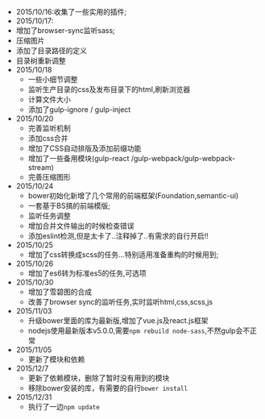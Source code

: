 -  2015/10/16:收集了一些实用的插件;
-  2015/10/17:
 - 增加了browser-sync监听sass;
 - 压缩图片
 - 添加了目录路径的定义
 - 目录树重新调整
- 2015/10/18
  - 一些小细节调整
  - 监听生产目录的css及发布目录下的html,刷新浏览器
  - 计算文件大小
  - 添加了gulp-ignore / gulp-inject
- 2015/10/20
  - 完善监听机制
  - 添加css合并
  - 增加了CSS自动排版及添加前缀功能
  - 增加了一些备用模块(gulp-react /gulp-webpack/gulp-webpack-stream)
  - 完善压缩图形
- 2015/10/24
  - bower初始化新增了几个常用的前端框架(Foundation,semantic-ui)
  - 一套基于BS搞的前端模版;
  - 监听任务调整  
  - 增加合并文件输出的时候检查错误
  - 添加eslint检测,但是太卡了..注释掉了..有需求的自行开启!!
- 2015/10/25
  - 增加了css转换成scss的任务...特别适用准备重构的时候用到;  
- 2015/10/26
  - 增加了es6转为标准es5的任务,可选项
- 2015/10/30
  - 增加了雪碧图的合成
  - 改善了browser sync的监听任务,实时监听html,css,scss,js
- 2015/11/03
  - 升级bower里面的库为最新版,增加了vue.js及react.js框架
  - nodejs使用最新版本v5.0.0,需要`npm rebuild node-sass`,不然gulp会不正常
- 2015/11/05
  - 更新了模块和依赖 
- 2015/12/7
  - 更新了依赖模块，删除了暂时没有用到的模块
  - 移除bower安装的库，有需要的自行`bower install`
- 2015/12/31
  - 执行了一边`npm update`
    
  
